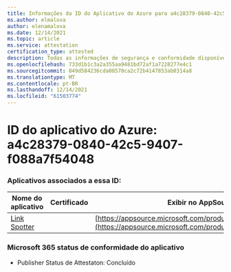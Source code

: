 ```yaml
---
title: Informações da ID do Aplicativo do Azure para a4c28379-0840-42c5-9407-f088a7f54048
ms.author: elmalova
author: elenamalova
ms.date: 12/14/2021
ms.topic: article
ms.service: attestation
certification_type: attested
description: Todas as informações de segurança e conformidade disponíveis para a4c28379-0840-42c5-9407-f088a7f54048.
ms.openlocfilehash: 733d1b1c3a2a355aa9481bd72af1a7228277e4c1
ms.sourcegitcommit: 849d584236cda08570ca2c72b4147853ab0314a8
ms.translationtype: MT
ms.contentlocale: pt-BR
ms.lasthandoff: 12/14/2021
ms.locfileid: "61503774"
---
```

# <a name="azure-app-id-a4c28379-0840-42c5-9407-f088a7f54048"></a>ID do aplicativo do Azure: a4c28379-0840-42c5-9407-f088a7f54048


### <a name="apps-associated-with-this-id"></a>Aplicativos associados a essa ID:
| **Nome do aplicativo** | **Certificado** | **Exibir no AppSource** |
|--------------|---------------|-----------------------|
| [Link Spotter](https://docs.microsoft.com/microsoft-365-app-certification/forward/WA200003092) |  | [https://appsource.microsoft.com/product/office/WA200003092](https://appsource.microsoft.com/product/office/WA200003092) |

### <a name="microsoft-365-app-compliance-status"></a>Microsoft 365 status de conformidade do aplicativo
- Publisher Status de Attestaton: Concluído
